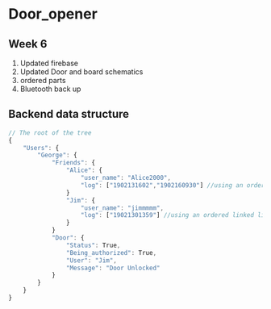 # Door_opener

## Week 6
1. Updated firebase
2. Updated Door and board schematics
3. ordered parts
4. Bluetooth back up

## Backend data structure
```javascript
// The root of the tree
{
    "Users": {
        "George": {
            "Friends": {
                "Alice": {
                    "user_name": "Alice2000",
                    "log": ["1902131602","1902160930"] //using an ordered linked list, YYMMDDHHMM
                }
                "Jim": {
                    "user_name": "jimmmmm",
                    "log": ["19021301359"] //using an ordered linked list, YYMMDDHHMM
                }
            }
            "Door": {
                "Status": True,
                "Being_authorized": True,
                "User": "Jim",
                "Message": "Door Unlocked"
            }
        }
    }
}
```
